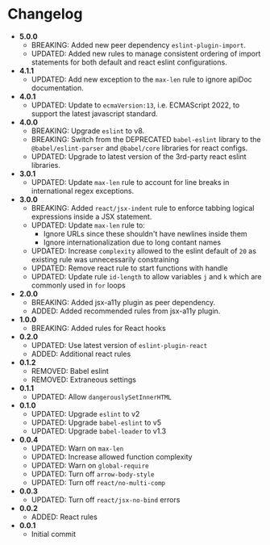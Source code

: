 # Changelog

- **5.0.0**
	- BREAKING: Added new peer dependency `eslint-plugin-import`.
	- UPDATED: Added new rules to manage consistent ordering of import statements for both default and react eslint configurations.
- **4.1.1**
	- UPDATED: Add new exception to the `max-len` rule to ignore apiDoc documentation.
- **4.0.1**
	- UPDATED: Update to `ecmaVersion:13`, i.e. ECMAScript 2022, to support the latest javascript standard. 
- **4.0.0**
	- BREAKING: Upgrade `eslint` to v8.
	- BREAKING: Switch from the DEPRECATED `babel-eslint` library to the `@babel/eslint-parser` and `@babel/core` libraries for react configs.
	- UPDATED: Upgrade to latest version of the 3rd-party react eslint libraries.
- **3.0.1**
	- UPDATED: Update `max-len` rule to account for line breaks in international regex exceptions.
- **3.0.0**
	- BREAKING: Added `react/jsx-indent` rule to enforce tabbing logical expressions inside a JSX statement.
	- UPDATED: Update `max-len` rule to:
		- Ignore URLs since these shouldn't have newlines inside them
		- Ignore internationalization due to long contant names
	- UPDATED: Increase `complexity` allowed to the eslint default of `20` as existing rule was unnecessarily constraining
	- UPDATED: Remove react rule to start functions with handle
	- UPDATED: Update rule `id-length` to allow variables `j` and `k` which are commonly used in `for` loops
- **2.0.0**
	- BREAKING: Added jsx-a11y plugin as peer dependency.
	- ADDED: Added recommended rules from jsx-a11y plugin.
- **1.0.0**
	- BREAKING: Added rules for React hooks
- **0.2.0**
	- UPDATED: Use latest version of `eslint-plugin-react`
	- ADDED: Additional react rules
- **0.1.2**
	- REMOVED: Babel eslint
	- REMOVED: Extraneous settings
- **0.1.1**
	- UPDATED: Allow `dangerouslySetInnerHTML`
- **0.1.0**
	- UPDATED: Upgrade `eslint` to v2
	- UPDATED: Upgrade `babel-eslint` to v5
	- UPDATED: Upgrade `babel-loader` to v1.3
- **0.0.4**
	- UPDATED: Warn on `max-len`
	- UPDATED: Increase allowed function complexity
	- UPDATED: Warn on `global-require`
	- UPDATED: Turn off `arrow-body-style`
	- UPDATED: Turn off `react/no-multi-comp`
- **0.0.3**
	- UPDATED: Turn off `react/jsx-no-bind` errors
- **0.0.2**
	- ADDED: React rules
- **0.0.1**
	- Initial commit
